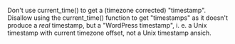 Don't use current_time() to get a (timezone corrected) "timestamp".
Disallow using the current_time() function to get "timestamps" as it
doesn't produce a *real* timestamp, but a "WordPress timestamp", i. e. 
a Unix timestamp with current timezone offset, not a Unix timestamp ansich.